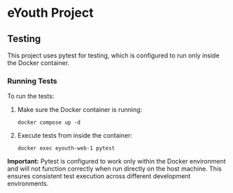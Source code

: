 # eYouth Project

## Testing

This project uses pytest for testing, which is configured to run only inside the Docker container.

### Running Tests

To run the tests:

1. Make sure the Docker container is running:
   ```
   docker compose up -d
   ```

2. Execute tests from inside the container:
   ```
   docker exec eyouth-web-1 pytest
   ```

**Important:** Pytest is configured to work only within the Docker environment and will not function correctly when run directly on the host machine. This ensures consistent test execution across different development environments.
